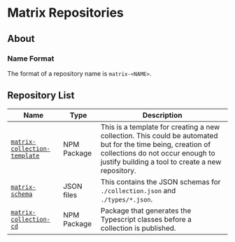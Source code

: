 # Matrix Repositories

## About

### Name Format

The format of a repository name is `matrix-<NAME>`.

## Repository List

| Name                                                | Type        | Description                                                                                                                                                                                          |
| --------------------------------------------------- | ----------- | ---------------------------------------------------------------------------------------------------------------------------------------------------------------------------------------------------- |
| [`matrix-collection-template`](collection-template) | NPM Package | This is a template for creating a new collection. This could be automated but for the time being, creation of collections do not occur enough to justify building a tool to create a new repository. |
| [`matrix-schema`](schema)                           | JSON files  | This contains the JSON schemas for `./collection.json` and `./types/*.json`.                                                                                                                         |
| [`matrix-collection-cd`](collection-cd)             | NPM Package | Package that generates the Typescript classes before a collection is published.                                                                                                                      |

[collection-template]: https://github.com/sivrad/matrix-collection-template
[schema]: https://github.com/sivrad/matrix-schema
[collection-cd]: https://github.com/sivrad/matrix-collection-cd
